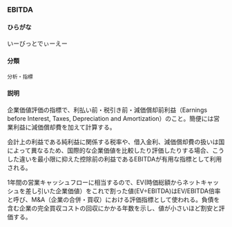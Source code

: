 <div style="display:none;">

## [あ行](securities-terms?id=あ行)
## [か行](securities-terms?id=か行)
## [さ行](securities-terms?id=さ行)
## [た行](securities-terms?id=た行)
## [な行](securities-terms?id=な行)
## [は行](securities-terms?id=は行)
## [ま行](securities-terms?id=ま行)
## [や行](securities-terms?id=や行)
## [ら行](securities-terms?id=ら行)
## [わ行](securities-terms?id=わ行)
## [英数字・記号](securities-terms?id=英数字・記号)

</div>

### EBITDA

#### ひらがな

いーびっとでぃーえー

#### 分類

`分析・指標`

#### 説明

企業価値評価の指標で、利払い前・税引き前・減価償却前利益（Earnings before Interest, Taxes, Depreciation and Amortization）のこと。簡便には営業利益に減価償却費を加えて計算する。
 
会計上の利益である純利益に関係する税率や、借入金利、減価償却費の扱いは国によって異なるため、国際的な企業価値を比較したり評価したりする場合、こうした違いを最小限に抑えた控除前の利益であるEBITDAが有用な指標として利用される。
 
1年間の営業キャッシュフローに相当するので、EV(時価総額からネットキャッシュを差し引いた企業価値）をこれで割った値(EV÷EBITDA)はEV/EBITDA倍率と呼び、M&amp;A（企業の合併・買収）における評価指標として使われる。負債を含む企業の完全買収コストの回収にかかる年数を示し、値が小さいほど割安と評価する。

